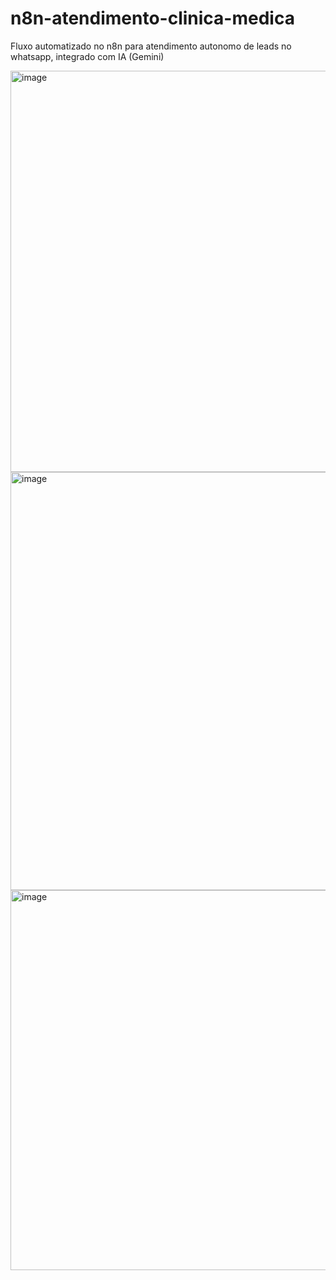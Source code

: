 # n8n-atendimento-clinica-medica
Fluxo automatizado no n8n para atendimento autonomo de leads no whatsapp, integrado com IA (Gemini)

<img width="1267" height="642" alt="image" src="https://github.com/user-attachments/assets/57e4e6d0-3eaa-46c6-a930-e7217c7f2da3" />

<img width="1289" height="669" alt="image" src="https://github.com/user-attachments/assets/19f567d9-1f78-459f-b329-1ca7d2c6c202" />

<img width="919" height="608" alt="image" src="https://github.com/user-attachments/assets/4a73e4b8-5c6d-416c-86ac-640ccf2b25a1" />
